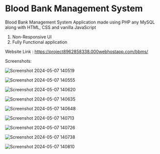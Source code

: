 # Blood Bank Management System
Blood Bank Management System Application made using PHP any MySQL along with HTML, CSS and vanilla JavaScript

1. Non-Responsive UI
2. Fully Functional application

Website Link : https://project8962858338.000webhostapp.com/bbms/

Screenshots:

![Screenshot 2024-05-07 140519](https://github.com/AniketJas/blood-bank-system/assets/44704054/0a35ab3d-08de-4140-87a3-943a4b50125e)

![Screenshot 2024-05-07 140555](https://github.com/AniketJas/blood-bank-system/assets/44704054/574c8e38-f8bf-429e-b660-9b2b35b9111b)

![Screenshot 2024-05-07 140620](https://github.com/AniketJas/blood-bank-system/assets/44704054/6932ec56-74f4-4f6a-b4d4-1b243f5150fd)

![Screenshot 2024-05-07 140635](https://github.com/AniketJas/blood-bank-system/assets/44704054/b96494ee-54c4-44d2-b83b-6a082a7ee558)

![Screenshot 2024-05-07 140648](https://github.com/AniketJas/blood-bank-system/assets/44704054/d7d5d09a-aa90-4154-a05e-e1ad225c1100)

![Screenshot 2024-05-07 140713](https://github.com/AniketJas/blood-bank-system/assets/44704054/e2373d22-92e0-464c-8976-cc0eaa9c5d9c)

![Screenshot 2024-05-07 140726](https://github.com/AniketJas/blood-bank-system/assets/44704054/c15ed02a-796f-43bc-b662-555cc66ac08c)

![Screenshot 2024-05-07 140738](https://github.com/AniketJas/blood-bank-system/assets/44704054/667e693e-109a-4f99-b43e-2c855fad0c75)

![Screenshot 2024-05-07 140810](https://github.com/AniketJas/blood-bank-system/assets/44704054/688d1b18-d8eb-4de2-9f41-e6e5ec7536c4)
